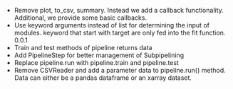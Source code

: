 * Remove plot, to_csv, summary. Instead we add a callback functionality. Additional, we provide some basic callbacks.
* Use keyword arguments instead of list for determining the input of modules. keyword that start with target are only fed into the fit function.
0.0.1
* Train and test methods of pipeline returns data
* Add PipelineStep for better management of Subpipelining
* Replace pipeline.run with pipeline.train and pipeline.test
* Remove CSVReader and add a parameter data to pipeline.run() method. 
  Data can either be a pandas dataframe or an xarray dataset.
